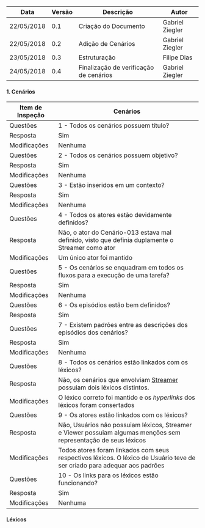 |Data|Versão|Descrição|Autor|
|----|------|---------|-----|
|22/05/2018|0.1|Criação do Documento|Gabriel Ziegler|
|22/05/2018|0.2|Adição de Cenários|Gabriel Ziegler|
|23/05/2018|0.3|Estruturação|Filipe Dias|
|24/05/2018|0.4|Finalização de verificação de cenários|Gabriel Ziegler|

#### 1. Cenários
|Item de Inspeção|Cenários|
|------|-------|
Questões|1 - Todos os cenários possuem título?|
Resposta|Sim|
Modificações|Nenhuma|
Questões|2 - Todos os cenários possuem objetivo?|
Resposta|Sim|
Modificações|Nenhuma|
Questões|3 - Estão inseridos em um contexto?|
Resposta|Sim|
Modificações|Nenhuma|
Questões|4 - Todos os atores estão devidamente definidos?|
Resposta|Não, o ator do Cenário-013 estava mal definido, visto que definia duplamente o Streamer como ator|
Modificações|Um único ator foi mantido|
Questões|5 - Os cenários se enquadram em todos os fluxos para a execução de uma tarefa?|
Resposta|Sim|
Modificações|Nenhuma|
Questões|6 - Os episódios estão bem definidos?|
Resposta|Sim|
Questões|7 - Existem padrões entre as descrições dos episódios dos cenários?|
Resposta|Sim|
Modificações|Nenhuma|
Questões|8 - Todos os cenários estão linkados com os léxicos?|
Resposta|Não, os cenários que envolviam [Streamer](Streamer) possuiam dois léxicos distintos.| 
Modificações|O léxico correto foi mantido e os *hyperlinks* dos léxicos foram consertados|
Questões|9 - Os atores estão linkados com os léxicos?
Resposta|Não, Usuários não possuiam léxicos, Streamer e Viewer possuiam algumas menções sem representação de seus léxicos|
Modificações|Todos atores foram linkados com seus respectivos léxicos. O léxico de Usuário teve de ser criado para adequar aos padrões|
Questões|10 - Os links para os léxicos estão funcionando?
Resposta| Sim|
Modificações|Nenhuma|

#### Léxicos

